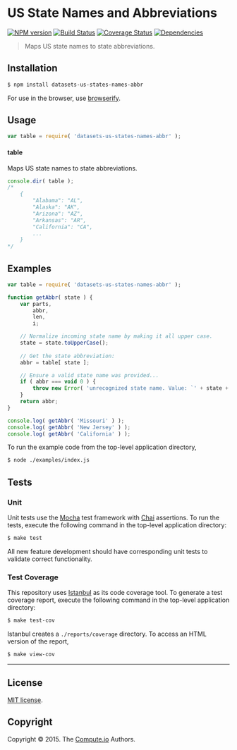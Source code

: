 US State Names and Abbreviations
===
[![NPM version][npm-image]][npm-url] [![Build Status][travis-image]][travis-url] [![Coverage Status][codecov-image]][codecov-url] [![Dependencies][dependencies-image]][dependencies-url]

> Maps US state names to state abbreviations.


## Installation

``` bash
$ npm install datasets-us-states-names-abbr
```

For use in the browser, use [browserify](https://github.com/substack/node-browserify).


## Usage

``` javascript
var table = require( 'datasets-us-states-names-abbr' );
```

#### table

Maps US state names to state abbreviations.

``` javascript
console.dir( table );
/*
	{
		"Alabama": "AL",
		"Alaska": "AK",
		"Arizona": "AZ",
		"Arkansas": "AR",
		"California": "CA",
		...
	}
*/
```


## Examples

``` javascript
var table = require( 'datasets-us-states-names-abbr' );

function getAbbr( state ) {
	var parts,
		abbr,
		len,
		i;

	// Normalize incoming state name by making it all upper case.
	state = state.toUpperCase();
	
	// Get the state abbreviation:
	abbr = table[ state ];

	// Ensure a valid state name was provided...
	if ( abbr === void 0 ) {
		throw new Error( 'unrecognized state name. Value: `' + state + '`.' );
	}
	return abbr;
}

console.log( getAbbr( 'Missouri' ) );
console.log( getAbbr( 'New Jersey' ) );
console.log( getAbbr( 'California' ) );
```

To run the example code from the top-level application directory,

``` bash
$ node ./examples/index.js
```


## Tests

### Unit

Unit tests use the [Mocha](http://mochajs.org/) test framework with [Chai](http://chaijs.com) assertions. To run the tests, execute the following command in the top-level application directory:

``` bash
$ make test
```

All new feature development should have corresponding unit tests to validate correct functionality.


### Test Coverage

This repository uses [Istanbul](https://github.com/gotwarlost/istanbul) as its code coverage tool. To generate a test coverage report, execute the following command in the top-level application directory:

``` bash
$ make test-cov
```

Istanbul creates a `./reports/coverage` directory. To access an HTML version of the report,

``` bash
$ make view-cov
```


---
## License

[MIT license](http://opensource.org/licenses/MIT).


## Copyright

Copyright &copy; 2015. The [Compute.io](https://github.com/compute-io) Authors.


[npm-image]: http://img.shields.io/npm/v/datasets-us-states-names-abbr.svg
[npm-url]: https://npmjs.org/package/datasets-us-states-names-abbr

[travis-image]: http://img.shields.io/travis/datasets-io/us-states-names-abbr/master.svg
[travis-url]: https://travis-ci.org/datasets-io/us-states-names-abbr

[codecov-image]: https://img.shields.io/codecov/c/github/datasets-io/us-states-names-abbr/master.svg
[codecov-url]: https://codecov.io/github/datasets-io/us-states-names-abbr?branch=master

[dependencies-image]: http://img.shields.io/david/datasets-io/us-states-names-abbr.svg
[dependencies-url]: https://david-dm.org/datasets-io/us-states-names-abbr

[dev-dependencies-image]: http://img.shields.io/david/dev/datasets-io/us-states-names-abbr.svg
[dev-dependencies-url]: https://david-dm.org/dev/datasets-io/us-states-names-abbr

[github-issues-image]: http://img.shields.io/github/issues/datasets-io/us-states-names-abbr.svg
[github-issues-url]: https://github.com/datasets-io/us-states-names-abbr/issues
